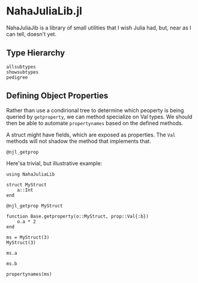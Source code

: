 # NahaJuliaLib.jl

NahaJuliaJib is a library of small utilities that I wish Julia had,
but, near as I can tell, doesn't yet.


## Type Hierarchy

```@docs
allsubtypes
showsubtypes
pedigree
```

## Defining Object Properties

Rather than use a condirional tree to determine which peoperty is
being queried by `getproperty`, we can method specialize on Val types.
We should then be able to automate `propertynames` based on the
defined methods.

A struct might have fields, which are exposed as properties.  The
`Val` methods will not shadow the method that implements that.


```@docs
@njl_getprop
```

Here'sa trivial, but illustrative example:

```@example
using NahaJuliaLib

struct MyStruct
    a::Int
end

@njl_getprop MyStruct

function Base.getproperty(o::MyStruct, prop::Val{:b})
    o.a * 2
end

ms = MyStruct(3)
MyStruct(3)
```

```@example
ms.a
```

```@example
ms.b
```

```@example
propertynames(ms)
```

